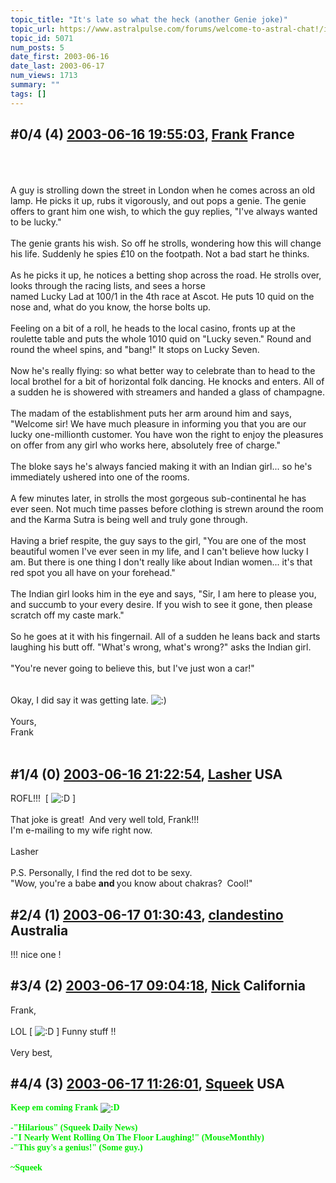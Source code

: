 ```yaml
---
topic_title: "It's late so what the heck (another Genie joke)"
topic_url: https://www.astralpulse.com/forums/welcome-to-astral-chat!/it-s-late-so-what-the-heck-another-genie-joke
topic_id: 5071
num_posts: 5
date_first: 2003-06-16
date_last: 2003-06-17
num_views: 1713
summary: ""
tags: []
---
```


## \#0/4 (4) [2003-06-16 19:55:03](https://www.astralpulse.com/forums/index.php?msg=120756), [Frank](https://www.astralpulse.com/forums/profile/?u=359) France ##
<section>
<br>
<br>
<br>
A guy is strolling down the street in London when he comes across an old lamp. He picks it up, rubs it vigorously, and out pops a genie. The genie offers to grant him one wish, to which the guy replies, "I've always wanted to be lucky."
<br>
<br>
The genie grants his wish. So off he strolls, wondering how this will change his life. Suddenly he spies £10 on the footpath. Not a bad start he thinks.
<br>
<br>
As he picks it up, he notices a betting shop across the road. He strolls over, looks through the racing lists, and sees a horse
<br>
named Lucky Lad at 100/1 in the 4th race at Ascot. He puts 10 quid on the nose and, what do you know, the horse bolts up.
<br>
<br>
Feeling on a bit of a roll, he heads to the local casino, fronts up at the roulette table and puts the whole 1010 quid on "Lucky seven." Round and round the wheel spins, and "bang!" It stops on Lucky Seven.
<br>
<br>
Now he's really flying: so what better way to celebrate than to head to the local brothel for a bit of horizontal folk dancing. He knocks and enters. All of a sudden he is showered with streamers and handed a glass of champagne.
<br>
<br>
The madam of the establishment puts her arm around him and says, "Welcome sir! We have much pleasure in informing you that you are our lucky one-millionth customer. You have won the right to enjoy the pleasures on offer from any girl who works here, absolutely free of charge."
<br>
<br>
The bloke says he's always fancied making it with an Indian girl... so he's immediately ushered into one of the rooms.
<br>
<br>
A few minutes later, in strolls the most gorgeous sub-continental he has ever seen. Not much time passes before clothing is strewn around the room and the Karma Sutra is being well and truly gone through.
<br>
<br>
Having a brief respite, the guy says to the girl, "You are one of the most beautiful women I've ever seen in my life, and I can't believe how lucky I am. But there is one thing I don't really like about Indian women... it's that red spot you all have on your forehead."
<br>
<br>
The Indian girl looks him in the eye and says, "Sir, I am here to please you, and succumb to your every desire. If you wish to see it gone, then please scratch off my caste mark."
<br>
<br>
So he goes at it with his fingernail. All of a sudden he leans back and starts laughing his butt off. "What's wrong, what's wrong?" asks the Indian girl.
<br>
<br>
"You're never going to believe this, but I've just won a car!"
<br>
<br>
<br>
Okay, I did say it was getting late.
<img alt=":)" class="smiley" src="https://www.astralpulse.com/forums/Smileys/fugue/smiley.png" title="Smiley"/>
<br>
<br>
Yours,
<br>
Frank
<br>
<br>
</section>

## \#1/4 (0) [2003-06-16 21:22:54](https://www.astralpulse.com/forums/index.php?msg=35028), [Lasher](https://www.astralpulse.com/forums/profile/?u=2390) USA ##
<section>
ROFL!!!  [
<img alt=":D" class="smiley" src="https://www.astralpulse.com/forums/Smileys/fugue/cheesy.png" title="Cheesy"/>
]
<br>
<br>
That joke is great!  And very well told, Frank!!!
<br>
I'm e-mailing to my wife right now.
<br>
<br>
Lasher
<br>
<br>
P.S. Personally, I find the red dot to be sexy.
<br>
"Wow, you're a babe
<b>
 and
</b>
you know about chakras?  Cool!"
</section>

## \#2/4 (1) [2003-06-17 01:30:43](https://www.astralpulse.com/forums/index.php?msg=35044), [clandestino](https://www.astralpulse.com/forums/profile/?u=691) Australia ##
<section>
!!! nice one !
</section>

## \#3/4 (2) [2003-06-17 09:04:18](https://www.astralpulse.com/forums/index.php?msg=35086), [Nick](https://www.astralpulse.com/forums/profile/?u=2080) California ##
<section>
Frank,
<br>
<br>
LOL [
<img alt=":D" class="smiley" src="https://www.astralpulse.com/forums/Smileys/fugue/cheesy.png" title="Cheesy"/>
] Funny stuff !!
<br>
<br>
Very best,
</section>

## \#4/4 (3) [2003-06-17 11:26:01](https://www.astralpulse.com/forums/index.php?msg=35114), [Squeek](https://www.astralpulse.com/forums/profile/?u=1578) USA ##
<section>
<b>
 <font color='"teal"'>
  <font face='"Comic' ms&quot;="" sans="">
   Keep em coming Frank
   <img alt=":D" class="smiley" src="https://www.astralpulse.com/forums/Smileys/fugue/cheesy.png" title="Cheesy"/>
   <br>
   <br>
   -"Hilarious" (Squeek Daily News)
   <br>
   -"I Nearly Went Rolling On The Floor Laughing!" (MouseMonthly)
   <br>
   -"This guy's a genius!" (Some guy.)
   <br>
   <br>
   ~Squeek
  </font>
 </font>
</b>
</section>